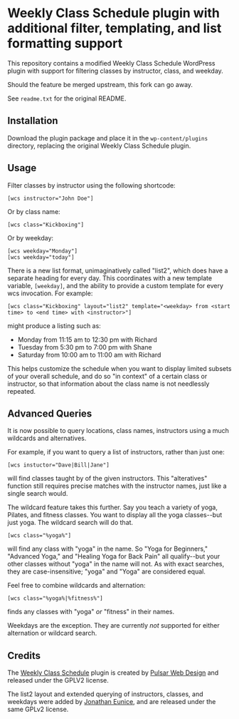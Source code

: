 # Weekly Class Schedule plugin with additional filter, templating, and list formatting support

This repository contains a modified Weekly Class Schedule WordPress plugin with support for filtering classes by instructor,
class, and weekday.

Should the feature be merged upstream, this fork can go away.

See `readme.txt` for the original README.

## Installation

Download the plugin package and place it in the `wp-content/plugins` directory, replacing the original Weekly Class Schedule plugin.

## Usage

Filter classes by instructor using the following shortcode:

```
[wcs instructor="John Doe"]
```

Or by class name:

```
[wcs class="Kickboxing"]
```

Or by weekday:

```
[wcs weekday="Monday"]
[wcs weekday="today"]
```

There is a new list format, unimaginatively called "list2", which does have a separate heading for every day. This
coordinates with a new template variable, `[weekday]`, and the ability to provide a custom template for every wcs
invocation. For example:

```
[wcs class="Kickboxing" layout="list2" template="<weekday> from <start time> to <end time> with <instructor>"]
```

might produce a listing such as:

  * Monday from 11:15 am to 12:30 pm with Richard
  * Tuesday from 5:30 pm to 7:00 pm with Shane
  * Saturday from 10:00 am to 11:00 am with Richard

This helps customize the schedule when you want to display limited subsets of your overall schedule, and do
so "in context" of a certain class or instructor, so that information about the class name is not needlessly
repeated.

## Advanced Queries

It is now possible to query locations, class names, instructors using a much wildcards and alternatives.

For example, if you want to query a list of instructors, rather than just one:

```
[wcs instuctor="Dave|Bill|Jane"]
```

will find classes taught by of the given instructors. This "alteratives" function still requires precise
matches with the instructor names, just like a single search would.

The wildcard feature takes this further. Say you teach a variety of yoga, Pilates, and fitness classes.
You want to display all the yoga classes--but just yoga. The wildcard search will do that.

```
[wcs class="%yoga%"]
```

will find any class with "yoga" in the name. So "Yoga for Beginners," "Advanced Yoga," and "Healing Yoga
for Back Pain" all qualify--but your other classes without "yoga" in the name will not. As with exact searches,
they are case-insensitive; "yoga" and "Yoga" are considered equal.

Feel free to combine wildcards and alternation:

```
[wcs class="%yoga%|%fitness%"]
```

finds any classes with "yoga" *or* "fitness" in their names.

Weekdays are the exception. They are currently *not* supported for either alternation or wildcard search.

## Credits

The [Weekly Class Schedule](https://wordpress.org/plugins/weekly-class-schedule/developers/) plugin
is created by [Pulsar Web Design](http://pulsarwebdesign.com/weekly-class-schedule/) and
released under the GPLV2 license.

The list2 layout and extended querying of instructors, classes, and weekdays were
added by [Jonathan Eunice](mailto:jonathan.eunice@gmail.com), and are released
under the same GPLv2 license.
